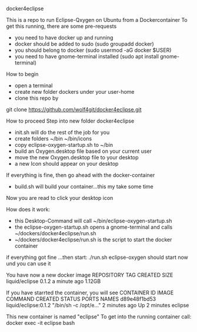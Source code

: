 docker4eclipse

This is a repo to run Eclipse-Qxygen on Ubuntu from a Dockercontainer
To get this running, there are some pre-requests
- you need to have docker up and running
- docker should be added to sudo (sudo groupadd docker)
- you should belong to docker (sudo usermod -aG docker $USER) 
- you need to have gnome-terminal installed (sudo apt install gnome-terminal)

How to begin
- open a terminal 
- create new folder dockers under your user-home
- clone this repo by  

git clone https://github.com/wolf4git/docker4eclipse.git

How to proceed
Step into new folder docker4eclipse
- init.sh will do the rest of the job for you
- create folders ~/bin ~/bin/icons
- copy eclipse-oxygen-startup.sh to ~/bin
- build an Oxygen.desktop file based on your current user
- move the new Oxygen.desktop file to your desktop
- a new Icon should appear on your desktop

If everything is fine, then go ahead with the docker-container
- build.sh will build your container...this my take some time

Now you are read to click your desktop icon

How does it work:
- this Desktop-Command will call ~/bin/eclipse-oxygen-startup.sh 
- the eclipse-oxygen-startup.sh opens a gnome-terminal and calls  ~/dockers/docker4eclipse/run.sh
- ~/dockers/docker4eclipse/run.sh is the script to start the docker container


if everything got fine 
...then start: ./run.sh
eclipse-oxygen should start now und you can use it


You have now a new docker image 
   REPOSITORY      TAG    CREATED        SIZE
   liquid/eclipse  0.1.2  a minute ago   1.12GB

If you have starrted the container, you will see 
   CONTAINER ID    IMAGE                  COMMAND                  CREATED             STATUS              PORTS               NAMES
   d89e48f1bd53    liquid/eclipse:0.1.2   "/bin/sh -c /opt/e..."   2 minutes ago       Up 2 minutes                            eclipse

This new container is named "eclipse"
To get into the running container call: docker exec -it eclipse bash

